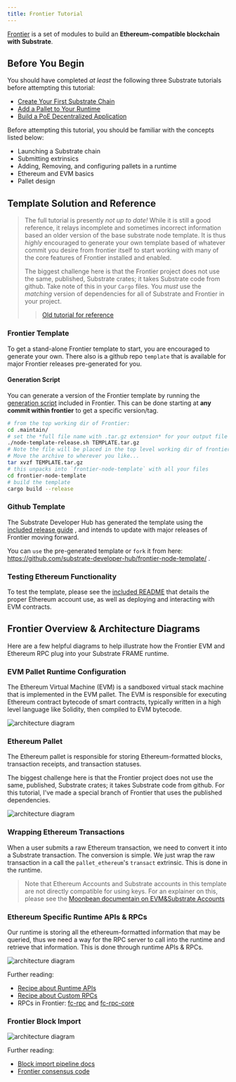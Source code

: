```yaml
---
title: Frontier Tutorial
---
```


[Frontier](https://github.com/paritytech/frontier) is a set of modules to build an
**Ethereum-compatible blockchain with Substrate**.

## Before You Begin

You should have completed _at least_ the following three Substrate tutorials before attempting this tutorial:

- [Create Your First Substrate Chain](../../tutorials/create-your-first-substrate-chain/)
- [Add a Pallet to Your Runtime](../../tutorials/add-a-pallet/)
- [Build a PoE Decentralized Application](../../tutorials/build-a-dapp/)

Before attempting this tutorial, you should be familiar with the concepts listed below:

- Launching a Substrate chain
- Submitting extrinsics
- Adding, Removing, and configuring pallets in a runtime
- Ethereum and EVM basics
- Pallet design

## Template Solution and Reference

> The full tutorial is presently _not up to date!_ While it is still a good reference, it relays
> incomplete and sometimes incorrect information based an older version of the base substrate node
> template. It is thus _highly_ encouraged to generate your own template based of whatever commit
> you desire from frontier itself to start working with many of the core features of Frontier
> installed and enabled.
>
> The biggest challenge here is that the Frontier project does not use the same, published, Substrate
> crates; it takes Substrate code from github. Take note of this in your `Cargo` files. You _must_
> use the _matching_ version of dependencies for all of Substrate and Frontier in your project.
>
> > [Old tutorial for reference](https://github.com/substrate-developer-hub/frontier-workshop/)

### Frontier Template

To get a stand-alone Frontier template to start, you are encouraged to generate your own. There also
is a github repo `template` that is available for major Frontier releases pre-generated for you.

#### Generation Script

You can generate a version of the Frontier template by running the
[generation script](https://github.com/paritytech/frontier/blob/master/.maintain/node-template-release.sh)
included in Frontier. This can be done starting at **any commit within frontier** to get a specific version/tag.

```bash
# from the top working dir of Frontier:
cd .maintain/
# set the *full file name with .tar.gz extension* for your output file
./node-template-release.sh TEMPLATE.tar.gz
# Note the file will be placed in the top level working dir of frontier
# Move the archive to wherever you like...
tar xvzf TEMPLATE.tar.gz
# this unpacks into `frontier-node-template` with all your files
cd frontier-node-template
# build the template
cargo build --release
```

### Github Template

The Substrate Developer Hub has generated the template using the
[included release guide](https://github.com/paritytech/frontier/blob/master/docs/node-template-release.md)
, and intends to update with major releases of Frontier moving forward.

You can `use` the pre-generated template or `fork` it from here:
https://github.com/substrate-developer-hub/frontier-node-template/ .

### Testing Ethereum Functionality

To test the template, please see the [included
README](https://github.com/paritytech/frontier/blob/master/template/README.md) that details the
proper Ethereum account use, as well as deploying and interacting with
EVM contracts.

## Frontier Overview & Architecture Diagrams

Here are a few helpful diagrams to help illustrate how the Frontier EVM and Ethereum RPC plug into
your Substrate FRAME runtime.

### EVM Pallet Runtime Configuration

The Ethereum Virtual Machine (EVM) is a sandboxed virtual stack machine that is implemented in the
EVM pallet. The EVM is responsible for executing Ethereum contract bytecode of smart contracts,
typically written in a high level language like Solidity, then compiled to EVM bytecode.

![architecture diagram](assets/tutorials/frontier/pallet-evm.png)

### Ethereum Pallet

The Ethereum pallet is responsible for storing Ethereum-formatted blocks, transaction receipts, and transaction statuses.

The biggest challenge here is that the Frontier project does not use the same, published, Substrate
crates; it takes Substrate code from github. For this tutorial, I've made a special branch of
Frontier that uses the published dependencies.

![architecture diagram](assets/tutorials/frontier/pallet-ethereum.png)

### Wrapping Ethereum Transactions

When a user submits a raw Ethereum transaction, we need to convert it into a Substrate transaction. The conversion is simple. We just wrap the raw transaction in a call the `pallet_ethereum`'s `transact` extrinsic. This is done in the runtime.

> Note that Ethereum Accounts and Substrate accounts in this template are not directly compatible
> for using keys. For an explainer on this, please see the
> [Moonbean documentain on EVM&Substrate Accounts](https://docs.moonbeam.network/learn/unified-accounts/#substrate-evm-compatible-blockchain)

### Ethereum Specific Runtime APIs & RPCs

Our runtime is storing all the ethereum-formatted information that may be queried, thus we need a
way for the RPC server to call into the runtime and retrieve that information. This is done through
runtime APIs & RPCs.

![architecture diagram](assets/tutorials/frontier/rpc.png)

Further reading:

- [Recipe about Runtime APIs](https://substrate.dev/recipes/runtime-api.html)
- [Recipe about Custom RPCs](https://substrate.dev/recipes/custom-rpc.html)
- RPCs in Frontier: [fc-rpc](https://github.com/paritytech/frontier/tree/master/client/rpc)
  and [fc-rpc-core](https://github.com/paritytech/frontier/blob/master/client/rpc-core/)

### Frontier Block Import

![architecture diagram](assets/tutorials/frontier/block-import.png)

Further reading:

- [Block import pipeline docs](../en/knowledgebase/advanced/block-import)
- [Frontier consensus code](https://github.com/paritytech/frontier/tree/master/primitives/consensus)
